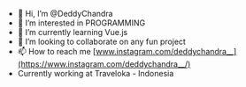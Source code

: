- 👋 Hi, I’m @DeddyChandra
- 👀 I’m interested in PROGRAMMING
- 🌱 I’m currently learning Vue.js
- 💞️ I’m looking to collaborate on any fun project
- 📫 How to reach me [www.instagram.com/deddychandra__](https://www.instagram.com/deddychandra__/)
- Currently working at Traveloka - Indonesia

<!---
DeddyChandra/DeddyChandra is a ✨ special ✨ repository because its `README.md` (this file) appears on your GitHub profile.
You can click the Preview link to take a look at your changes.
--->
